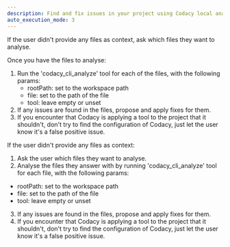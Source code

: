 ```yaml
---
description: Find and fix issues in your project using Codacy local analysis
auto_execution_mode: 3
---
```


If the user didn't provide any files as context, ask which files they want to analyse.

Once you have the files to analyse:

1. Run the 'codacy_cli_analyze' tool for each of the files, with the following params:
   - rootPath: set to the workspace path
   - file: set to the path of the file
   - tool: leave empty or unset
2. If any issues are found in the files, propose and apply fixes for them.
3. If you encounter that Codacy is applying a tool to the project that it shouldn't, don't try to find the configuration of Codacy, just let the user know it's a false positive issue.

If the user didn't provide any files as context:

1. Ask the user which files they want to analyse.
2. Analyse the files they answer with by running 'codacy_cli_analyze' tool for each file, with the following params:
- rootPath: set to the workspace path
- file: set to the path of the file
- tool: leave empty or unset
3. If any issues are found in the files, propose and apply fixes for them.
4. If you encounter that Codacy is applying a tool to the project that it shouldn't, don't try to find the configuration of Codacy, just let the user know it's a false positive issue.